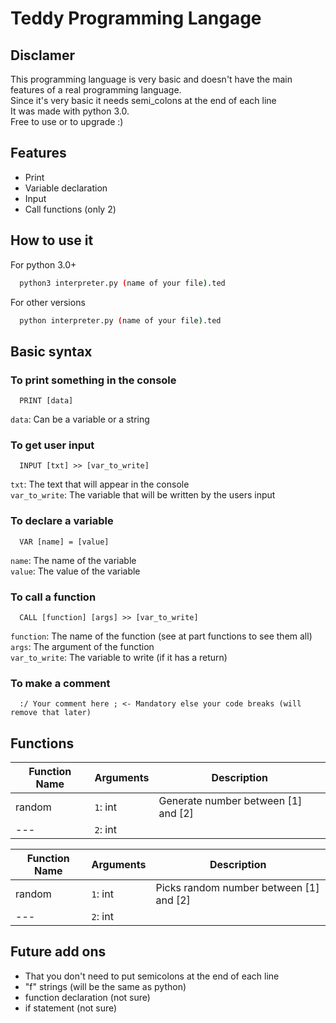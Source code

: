 
# Teddy Programming Langage



## Disclamer

This programming language is very basic and doesn't have the main features of a real programming language. </br>
Since it's very basic it needs semi_colons at the end of each line </br>
It was made with python 3.0. </br>
Free to use or to upgrade :)

## Features

- Print
- Variable declaration
- Input
- Call functions (only 2)

## How to use it

For python 3.0+
```bash
  python3 interpreter.py (name of your file).ted
```
For other versions
```bash
  python interpreter.py (name of your file).ted
```

## Basic syntax

### To print something in the console

```ted
  PRINT [data]
```
  
`data`: Can be a variable or a string 

### To get user input

```ted
  INPUT [txt] >> [var_to_write]
```
`txt`: The text that will appear in the console </br>
`var_to_write`: The variable that will be written by the users input

### To declare a variable

```ted
  VAR [name] = [value]
```
`name`: The name of the variable </br>
`value`: The value of the variable

### To call a function

```ted
  CALL [function] [args] >> [var_to_write]
```
`function`: The name of the function (see at part functions to see them all) </br>
`args`: The argument of the function </br>
`var_to_write`: The variable to write (if it has a return)

### To make a comment
```ted
  :/ Your comment here ; <- Mandatory else your code breaks (will remove that later)
```

## Functions
Function Name | Arguments    | Description
---           | ---          | ---
random        | `1`: int     | Generate number between [1] and [2] 
---           | `2`: int     |

Function Name | Arguments    | Description
---           | ---          | ---
random        | `1`: int     | Picks random number between [1] and [2] 
---           | `2`: int     |

## Future add ons
 - That you don't need to put semicolons at the end of each line
 - "f" strings (will be the same as python)
 - function declaration (not sure)
 - if statement (not sure)
